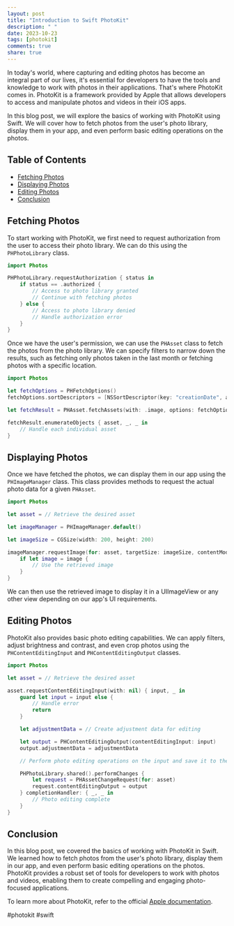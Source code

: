 ```yaml
---
layout: post
title: "Introduction to Swift PhotoKit"
description: " "
date: 2023-10-23
tags: [photokit]
comments: true
share: true
---
```


In today's world, where capturing and editing photos has become an integral part of our lives, it's essential for developers to have the tools and knowledge to work with photos in their applications. That's where PhotoKit comes in. PhotoKit is a framework provided by Apple that allows developers to access and manipulate photos and videos in their iOS apps.

In this blog post, we will explore the basics of working with PhotoKit using Swift. We will cover how to fetch photos from the user's photo library, display them in your app, and even perform basic editing operations on the photos.

## Table of Contents
- [Fetching Photos](#fetching-photos)
- [Displaying Photos](#displaying-photos)
- [Editing Photos](#editing-photos)
- [Conclusion](#conclusion)

## Fetching Photos

To start working with PhotoKit, we first need to request authorization from the user to access their photo library. We can do this using the `PHPhotoLibrary` class.

```swift
import Photos

PHPhotoLibrary.requestAuthorization { status in
    if status == .authorized {
        // Access to photo library granted
        // Continue with fetching photos
    } else {
        // Access to photo library denied
        // Handle authorization error
    }
}
```

Once we have the user's permission, we can use the `PHAsset` class to fetch the photos from the photo library. We can specify filters to narrow down the results, such as fetching only photos taken in the last month or fetching photos with a specific location.

```swift
import Photos

let fetchOptions = PHFetchOptions()
fetchOptions.sortDescriptors = [NSSortDescriptor(key: "creationDate", ascending: false)]

let fetchResult = PHAsset.fetchAssets(with: .image, options: fetchOptions)

fetchResult.enumerateObjects { asset, _, _ in
    // Handle each individual asset
}
```

## Displaying Photos

Once we have fetched the photos, we can display them in our app using the `PHImageManager` class. This class provides methods to request the actual photo data for a given `PHAsset`.

```swift
import Photos

let asset = // Retrieve the desired asset

let imageManager = PHImageManager.default()

let imageSize = CGSize(width: 200, height: 200)

imageManager.requestImage(for: asset, targetSize: imageSize, contentMode: .aspectFill, options: nil) { image, _ in
    if let image = image {
        // Use the retrieved image
    }
}
```

We can then use the retrieved image to display it in a UIImageView or any other view depending on our app's UI requirements.

## Editing Photos

PhotoKit also provides basic photo editing capabilities. We can apply filters, adjust brightness and contrast, and even crop photos using the `PHContentEditingInput` and `PHContentEditingOutput` classes.

```swift
import Photos

let asset = // Retrieve the desired asset

asset.requestContentEditingInput(with: nil) { input, _ in
    guard let input = input else {
        // Handle error
        return
    }

    let adjustmentData = // Create adjustment data for editing

    let output = PHContentEditingOutput(contentEditingInput: input)
    output.adjustmentData = adjustmentData

    // Perform photo editing operations on the input and save it to the output

    PHPhotoLibrary.shared().performChanges {
        let request = PHAssetChangeRequest(for: asset)
        request.contentEditingOutput = output
    } completionHandler: { _, _ in
        // Photo editing complete
    }
}
```

## Conclusion

In this blog post, we covered the basics of working with PhotoKit in Swift. We learned how to fetch photos from the user's photo library, display them in our app, and even perform basic editing operations on the photos. PhotoKit provides a robust set of tools for developers to work with photos and videos, enabling them to create compelling and engaging photo-focused applications.

To learn more about PhotoKit, refer to the official [Apple documentation](https://developer.apple.com/documentation/photokit).

#photokit #swift